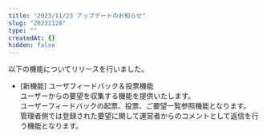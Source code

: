 ```yaml
---
title: "2023/11/23 アップデートのお知らせ"
slug: "20231128"
type: ""
createdAt: {}
hidden: false
---
```

以下の機能についてリリースを行いました。

- [新機能] ユーザフィードバック＆投票機能  
  ユーザーからの要望を収集する機能を提供いたします。  
  ユーザーフィードバックの起票、投票、ご要望一覧参照機能となります。  
  管理者側では登録された要望に関して運営者からのコメントとして返信を行う機能となります。